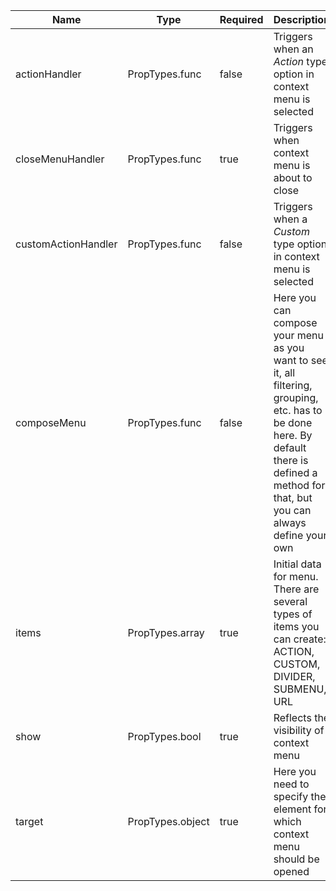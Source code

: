 |Name|Type|Required|Description|
|---|---|---|---|
|actionHandler|PropTypes.func|false|Triggers when an _Action_ type option in context menu is selected|
|closeMenuHandler|PropTypes.func|true|Triggers when context menu is about to close|
|customActionHandler|PropTypes.func|false|Triggers when a _Custom_ type option in context menu is selected|
|composeMenu|PropTypes.func|false|Here you can compose your menu as you want to see it, all filtering, grouping, etc. has to be done here. By default there is defined a method for that, but you can always define your own|
|items|PropTypes.array|true|Initial data for menu. There are several types of items you can create: ACTION, CUSTOM, DIVIDER, SUBMENU, URL|
|show|PropTypes.bool|true|Reflects the visibility of context menu|
|target|PropTypes.object|true|Here you need to specify the element for which context menu should be opened|